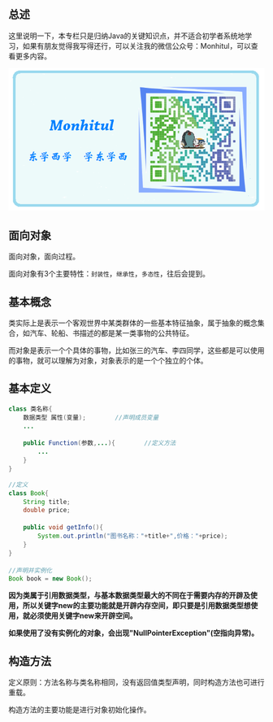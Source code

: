## 总述
这里说明一下，本专栏只是归纳Java的关键知识点，并不适合初学者系统地学习，如果有朋友觉得我写得还行，可以关注我的微信公众号：Monhitul，可以查看更多内容。

<img src="二维码.png">

## 面向对象
面向对象，面向过程。

面向对象有3个主要特性：``封装性``，``继承性``，``多态性``，往后会提到。

## 基本概念
类实际上是表示一个客观世界中某类群体的一些基本特征抽象，属于抽象的概念集合，如汽车、轮船、书描述的都是某一类事物的公共特征。

而对象是表示一个个具体的事物，比如张三的汽车、李四同学，这些都是可以使用的事物，就可以理解为对象，对象表示的是一个个独立的个体。

## 基本定义
```java
class 类名称{
	数据类型 属性(变量);		//声明成员变量
	...

	public Function(参数,...){		//定义方法
		...
	}
}
```

```java
//定义
class Book{
	String title;
	double price;

	public void getInfo(){
		System.out.println("图书名称："+title+",价格："+price);
	}
}

//声明并实例化
Book book = new Book();
```

**因为类属于引用数据类型，与基本数据类型最大的不同在于需要内存的开辟及使用，所以关键字new的主要功能就是开辟内存空间，即只要是引用数据类型想使用，就必须使用关键字new来开辟空间。**

**如果使用了没有实例化的对象，会出现"NullPointerException"(空指向异常)。**

## 构造方法

定义原则：方法名称与类名称相同，没有返回值类型声明，同时构造方法也可进行重载。

构造方法的主要功能是进行对象初始化操作。
